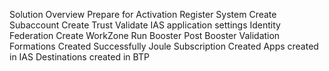 Solution Overview
Prepare for Activation
Register System
Create Subaccount
Create Trust
Validate IAS application settings
 Identity Federation
Create WorkZone
Run Booster
Post Booster Validation
 Formations Created Successfully
 Joule Subscription Created
 Apps created in IAS
 Destinations created in BTP
